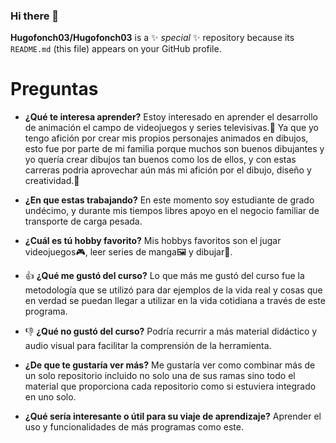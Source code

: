 ### Hi there 👋


**Hugofonch03/Hugofonch03** is a ✨ _special_ ✨ repository because its `README.md` (this file) appears on your GitHub profile.

# Preguntas

- **¿Qué te interesa aprender?**
Estoy interesado en aprender el desarrollo de animación el campo de videojuegos y series televisivas.:robot: Ya que yo tengo afición por crear mis propios personajes animados en dibujos, esto fue por parte de mi familia porque muchos son buenos dibujantes y yo quería crear dibujos tan buenos como los de ellos, y con estas carreras podria aprovechar aún más mi afición por el dibujo, diseño y creatividad.:japanese_ogre:
- **¿En que estas trabajando?**
En este momento soy estudiante de grado undécimo, y durante mis tiempos libres apoyo en el negocio familiar de transporte de carga pesada.
- **¿Cuál es tú hobby favorito?**
Mis hobbys favoritos son el jugar videojuegos:video_game:, leer series de manga:framed_picture: y dibujar:memo:.

- :+1: **¿Qué me gustó del curso?**
Lo que más me gustó del curso fue la metodología que se utilizó para dar ejemplos de la vida real y cosas que en verdad se puedan llegar a utilizar en la vida cotidiana a través de este programa.
- :-1: **¿Qué no gustó del curso?**
Podría recurrir a más material didáctico y audio visual para facilitar la comprensión de la herramienta.
- **¿De que te gustaría ver más?**
Me gustaría ver como combinar más de un solo repositorio incluido no solo una de sus ramas sino todo el material que proporciona cada repositorio como si estuviera integrado en uno solo.
- **¿Qué sería interesante o útil para su viaje de aprendizaje?**
Aprender el uso y funcionalidades de más programas como este.
